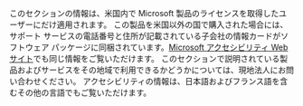 このセクションの情報は、米国内で Microsoft 製品のライセンスを取得したユーザーにだけ適用されます。 この製品を米国以外の国で購入された場合には、サポート サービスの電話番号と住所が記載されている子会社の情報カードがソフトウェア パッケージに同梱されています。[Microsoft アクセシビリティ Web サイト](http://go.microsoft.com/fwlink/?LinkId=8431)でも同じ情報をご覧いただけます。 このセクションで説明されている製品およびサービスをその地域で利用できるかどうかについては、現地法人にお問い合わせください。 アクセシビリティの情報は、日本語およびフランス語を含むその他の言語でもご覧いただけます。

<!--HONumber=May16_HO1-->


